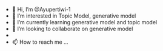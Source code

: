 - 👋 Hi, I’m @Ayupertiwi-1
- 👀 I’m interested in Topic Model, generative model
- 🌱 I’m currently learning generative model and topic model
- 💞️ I’m looking to collaborate on generative model
-
- 📫 How to reach me ...

<!---
Ayupertiwi-1/Ayupertiwi-1 is a ✨ special ✨ repository because its `README.md` (this file) appears on your GitHub profile.
You can click the Preview link to take a look at your changes.
--->
